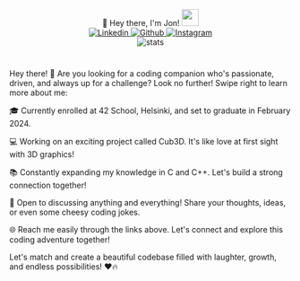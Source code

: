 <div align="center">
	👋 Hey there, I'm Jon!
<img src="https://media.giphy.com/media/hvRJCLFzcasrR4ia7z/giphy.gif" width="30px">
	<div id="badges">
		<a href="https://linkedin.com/in/jonni-le">
			<img alt="Linkedin" src="https://img.shields.io/badge/Linkedin-blue?style=for-the-badge&logo=linkedin&logoColor=white"/>
		</a>
		<a href="https://github.com/jontssu/">
			<img alt="Github" src="https://img.shields.io/badge/Github-black?style=for-the-badge&logo=github&logoColor=white"/>
		</a>
		<a href="https://www.instagram.com/jontssu/">
			<img alt="Instagram" src="https://img.shields.io/badge/Instagram-orange?style=for-the-badge&logo=instagram&logoColor=white"/>
		</a>
	</div>
	<img alt="stats" src="https://komarev.com/ghpvc/?username=jontssu&style=flat-square&color=blue"/>
	<h1>
</div>

Hey there! 👋 Are you looking for a coding companion who's passionate, driven, and always up for a challenge? Look no further! Swipe right to learn more about me:

🎓 Currently enrolled at 42 School, Helsinki, and set to graduate in February 2024.

💻 Working on an exciting project called Cub3D. It's like love at first sight with 3D graphics!

📚 Constantly expanding my knowledge in C and C++. Let's build a strong connection together!

💬 Open to discussing anything and everything! Share your thoughts, ideas, or even some cheesy coding jokes.

🌐 Reach me easily through the links above. Let's connect and explore this coding adventure together!

Let's match and create a beautiful codebase filled with laughter, growth, and endless possibilities! ❤️🔥
